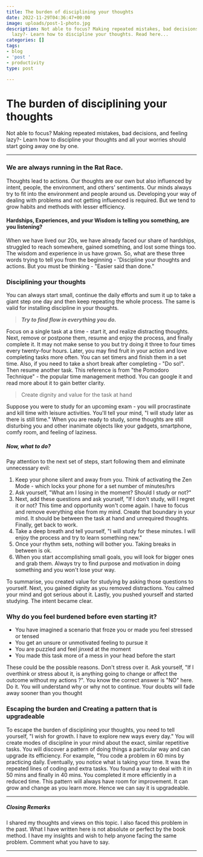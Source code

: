 ```yaml
---
title: The burden of disciplining your thoughts
date: 2022-11-29T04:36:47+00:00
image: uploads/post-1-photo.jpg
description: Not able to focus? Making repeated mistakes, bad decisions, and feeling
  lazy?- Learn how to discipline your thoughts. Read here...
categories: []
tags:
- blog
- 'post '
- productivity
type: post

---
```

# The burden of disciplining your thoughts

Not able to focus? Making repeated mistakes, bad decisions, and feeling lazy?- Learn how to discipline your thoughts and all your worries should start going away one by one. 

<hr>

### We are always running in the Rat Race.

Thoughts lead to actions. Our thoughts are our own but also influenced by intent, people, the environment, and others' sentiments. Our minds always try to fit into the environment and people around us. Developing your way of dealing with problems and not getting influenced is required. But we tend to grow habits and methods with lesser efficiency.

#### Hardships, Experiences, and your Wisdom is telling you something, are you listening?

When we have lived our 20s, we have already faced our share of hardships, struggled to reach somewhere, gained something, and lost some things too. The wisdom and experience in us have grown. So, what are these three words trying to tell you from the beginning - 'Discipline your thoughts and actions. But you must be thinking - "Easier said than done."

### Disciplining your thoughts

You can always start small, continue the daily efforts and sum it up to take a giant step one day and then keep repeating the whole process. The same is valid for installing discipline in your thoughts.

> **_Try to find flow in everything you do._**

Focus on a single task at a time - start it, and realize distracting thoughts. Next, remove or postpone them, resume and enjoy the process, and finally complete it. It may not make sense to you but try doing it three to four times every twenty-four hours. Later, you may find fruit in your action and love completing tasks more often. You can set timers and finish them in a set time. Also, if you need to take a short break after completing - "Do so!". Then resume another task. This reference is from "the Pomodoro Technique" - the popular time management method. You can google it and read more about it to gain better clarity.

> Create dignity and value for the task at hand

Suppose you were to study for an upcoming exam - you will procrastinate and kill time with leisure activities. You'll tell your mind, "I will study later as there is still time." When you are ready to study, some thoughts are still disturbing you and other inanimate objects like your gadgets, smartphone, comfy room, and feeling of laziness.

##### Now, what to do?

Pay attention to the next set of steps, start following them and eliminate unnecessary evil:

1. Keep your phone silent and away from you. Think of activating the Zen Mode - which locks your phone for a set number of minutes/hrs
2. Ask yourself, "What am I losing in the moment? Should I study or not?"
3. Next, add these questions and ask yourself, "If I don't study, will I regret it or not? This time and opportunity won't come again. I have to focus and remove everything else from my mind. Create that boundary in your mind. It should be between the task at hand and unrequired thoughts. Finally, get back to work.
4. Take a deep breath and tell yourself, "I will study for these minutes. I will enjoy the process and try to learn something new."
5. Once your rhythm sets, nothing will bother you. Taking breaks in between is ok.
6. When you start accomplishing small goals, you will look for bigger ones and grab them. Always try to find purpose and motivation in doing something and you won't lose your way.

To summarise, you created value for studying by asking those questions to yourself. Next, you gained dignity as you removed distractions. You calmed your mind and got serious about it. Lastly, you pushed yourself and started studying. The intent became clear.

### Why do you feel burdened before even starting it?

* You have imagined a scenario that froze you or made you feel stressed or tensed
* You get an unsure or unmotivated feeling to pursue it
* You are puzzled and feel jinxed at the moment
* You made this task more of a mess in your head before the start

These could be the possible reasons. Don't stress over it. Ask yourself, "If I overthink or stress about it, is anything going to change or affect the outcome without my actions ?". You know the correct answer is "NO" here. Do it. You will understand why or why not to continue. Your doubts will fade away sooner than you thought

### Escaping the burden and Creating a pattern that is upgradeable

To escape the burden of disciplining your thoughts, you need to tell yourself, "I wish for growth. I have to explore new ways every day." You will create modes of discipline in your mind about the exact, similar repetitive tasks. You will discover a pattern of doing things a particular way and can upgrade its efficiency. For example, "You code a problem in 60 mins by practicing daily. Eventually, you notice what is taking your time. It was the repeated lines of coding and extra tasks. You found a way to deal with it in 50 mins and finally in 40 mins. You completed it more efficiently in a reduced time. This pattern will always have room for improvement. It can grow and change as you learn more. Hence we can say it is upgradeable.

<hr>

##### Closing Remarks

I shared my thoughts and views on this topic. I also faced this problem in the past. What I have written here is not absolute or perfect by the book method. I have my insights and wish to help anyone facing the same problem. Comment what you have to say.

<hr>
